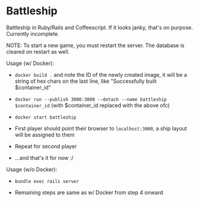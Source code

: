# Battleship

Battleship in Ruby/Rails and Coffeescript. If it looks janky, that's on purpose. Currently incomplete.

NOTE: To start a new game, you must restart the server. The database is cleared on restart as well.

Usage (w/ Docker):

- `docker build .` and note the ID of the newly created image, it will be a string of hex chars on the last line, like "Successfully built $container_id"

- `docker run --publish 3000:3000 --detach --name battleship $container_id` (with $container_id replaced with the above ofc)

- `docker start battleship`

- First player should point their browser to `localhost:3000`, a ship layout will be assigned to them

- Repeat for second player

- ...and that's it for now :/

Usage (w/o Docker):

- `bundle exec rails server`

- Remaining steps are same as w/ Docker from step 4 onward

